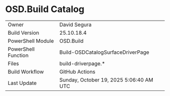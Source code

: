 ﻿# OSD.Build Catalog

| | |
|-|-|
| Owner | David Segura |
| Build Version | 25.10.18.4 |
| PowerShell Module | OSD.Build |
| PowerShell Function | Build-OSDCatalogSurfaceDriverPage |
| Files | build-driverpage.* |
| Build Workflow | GitHub Actions |
| Last Update | Sunday, October 19, 2025 5:06:40 AM UTC |
